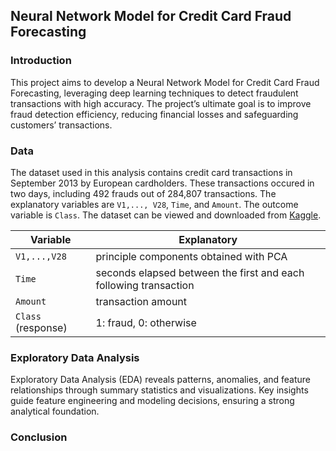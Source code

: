 ## Neural Network Model for Credit Card Fraud Forecasting

### Introduction

This project aims to develop a Neural  Network Model for Credit Card Fraud Forecasting, leveraging deep learning techniques to detect fraudulent transactions with high accuracy. The project’s ultimate goal is to improve fraud detection efficiency, reducing financial losses and safeguarding customers’ transactions.

### Data

The dataset used in this analysis contains credit card transactions in September 2013 by European cardholders. These transactions occured in two days, including 492 frauds out of 284,807 transactions. The explanatory variables are `V1,..., V28`, `Time`, and `Amount`. The outcome variable is `Class`. The dataset can be viewed and downloaded from [Kaggle](https://www.kaggle.com/datasets/mlg-ulb/creditcardfraud?resource=download).

|Variable|Explanatory|
|---|---|
|`V1,...,V28`|principle components obtained with PCA|
|`Time`|seconds elapsed between the first and each following transaction|
|`Amount`|transaction amount|
|`Class` (response)|1: fraud, 0: otherwise|

### Exploratory Data Analysis

Exploratory Data Analysis (EDA) reveals patterns, anomalies, and feature relationships through summary statistics and visualizations. Key insights guide feature engineering and modeling decisions, ensuring a strong analytical foundation.

<!--### Data Preprocessing -->

<!--### Model Fitting -->

<!--### Model Comparison -->

### Conclusion
